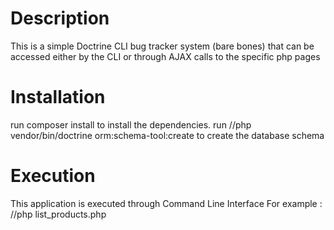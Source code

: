  Description 
 ===========
 This is a simple Doctrine CLI bug tracker system (bare bones) that can be 
 accessed either by the CLI or through AJAX calls to the specific php pages 

 Installation
 ============
 run composer install to install the dependencies. 
 run /<Project Directory>/php vendor/bin/doctrine orm:schema-tool:create to 
 create the database schema 

 Execution
 ==========
 This application is executed through Command Line Interface 
 For example : /<Project Directory>/php list_products.php
